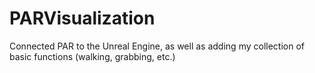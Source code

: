 # PARVisualization
Connected PAR to the Unreal Engine, as well as adding my collection of basic functions (walking, grabbing, etc.)
